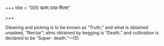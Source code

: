 +++
title = "005 ऋतम् उञ्छ-शिलम्"

+++

Gleaning and picking is to be known as “Truth;” and what is obtained unasked, “Nectar”; alms obtained by begging is “Death,” and cultivation is declared to be “Super- death.”—(5)